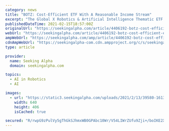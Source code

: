```yaml
---
category: news
title: "BOTZ: Cost-Efficient ETF With A Reasonable Income Stream"
excerpt: "The Global X Robotics & Artificial Intelligence Thematic ETF looks to invest in companies that potentially stand to benefit from the increasing adoption and utilization of robotics and artificial ..."
publishedDateTime: 2021-02-15T18:57:00Z
originalUrl: "https://seekingalpha.com/article/4406192-botz-cost-efficient-etf-reasonable-income"
webUrl: "https://seekingalpha.com/article/4406192-botz-cost-efficient-etf-reasonable-income"
ampWebUrl: "https://seekingalpha.com/amp/article/4406192-botz-cost-efficient-etf-reasonable-income"
cdnAmpWebUrl: "https://seekingalpha-com.cdn.ampproject.org/c/s/seekingalpha.com/amp/article/4406192-botz-cost-efficient-etf-reasonable-income"
type: article

provider:
  name: Seeking Alpha
  domain: seekingalpha.com

topics:
  - AI in Robotics
  - AI

images:
  - url: "https://static3.seekingalpha.com/uploads/2021/2/13/39580-1613229570011182.png"
    width: 640
    height: 406
    isCached: true

secured: "R/rwpG9zPulVy5gThGkSJhmxWB0GPAbc10Wr/V54LIWrZUfu9Zji+/boIKE2XMZq7EF62Bs8CHRd8AcDAghZqcPSpnkQ2utXD+KSDGWI7Ja/QbAOl/CYGfKPmrdPcBV5aGhPHAPANb7WC2dzXAhhGT4iGxmBe6cWXZNV0AFEx7bOkZ9CUr/qxEtE8y49oLo4FFf0BeT70Z6KbtbgPmC9Sp0KLKXQl5FRmomx8J1sm3kwEo9CraxYPUXoPYJKGmCnqjqPzeJQS2mUies5MPrSM6/Lo0V+kKkWSAQRejX6TQ71rcwCpj6tJVjiO3VW0mHtCu68u3fxMbZ2St88stpFW4pA7xtEdiOiwUzV8m0Oj4E=;8dtCVlSH2iPvNQO+UHz+DQ=="
---
```



